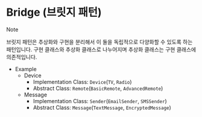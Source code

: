 # Bridge (브릿지 패턴)
> [!NOTE]
> 브릿지 패턴은 추상화와 구현을 분리해서 이 둘을 독립적으로 다양화할 수 있도록 하는 패턴입니다.
> 구현 클래스와 추상화 클래스로 나누어지며 추상화 클래스는 구현 클래스에 의존적입니다.

- Example
  - Device
    - Implementation Class: `Device`(`TV`, `Radio`)
    - Abstract Class: `Remote`(`BasicRemote`, `AdvancedRemote`)
  - Message
    - Implementation Class: `Sender`(`EmailSender`, `SMSSender`)
    - Abstract Class: `Message`(`TextMessage`, `EncryptedMessage`)